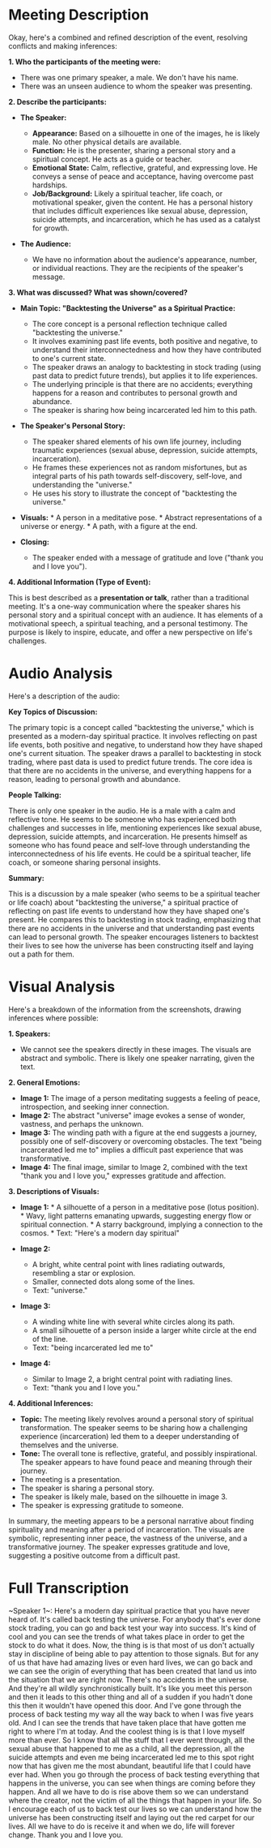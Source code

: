 # Meeting Description

Okay, here's a combined and refined description of the event, resolving conflicts and making inferences:

**1. Who the participants of the meeting were:**

*   There was one primary speaker, a male. We don't have his name.
*   There was an unseen audience to whom the speaker was presenting.

**2. Describe the participants:**

*   **The Speaker:**
    *   **Appearance:** Based on a silhouette in one of the images, he is likely male. No other physical details are available.
    *   **Function:** He is the presenter, sharing a personal story and a spiritual concept. He acts as a guide or teacher.
    *   **Emotional State:** Calm, reflective, grateful, and expressing love. He conveys a sense of peace and acceptance, having overcome past hardships.
    *   **Job/Background:** Likely a spiritual teacher, life coach, or motivational speaker, given the content. He has a personal history that includes difficult experiences like sexual abuse, depression, suicide attempts, and incarceration, which he has used as a catalyst for growth.

*   **The Audience:**
    *   We have no information about the audience's appearance, number, or individual reactions. They are the recipients of the speaker's message.

**3. What was discussed? What was shown/covered?**

*   **Main Topic: "Backtesting the Universe" as a Spiritual Practice:**
    *   The core concept is a personal reflection technique called "backtesting the universe."
    *   It involves examining past life events, both positive and negative, to understand their interconnectedness and how they have contributed to one's current state.
    *   The speaker draws an analogy to backtesting in stock trading (using past data to predict future trends), but applies it to life experiences.
    *   The underlying principle is that there are no accidents; everything happens for a reason and contributes to personal growth and abundance.
    *    The speaker is sharing how being incarcerated led him to this path.

*   **The Speaker's Personal Story:**
    *   The speaker shared elements of his own life journey, including traumatic experiences (sexual abuse, depression, suicide attempts, incarceration).
    *   He frames these experiences not as random misfortunes, but as integral parts of his path towards self-discovery, self-love, and understanding the "universe."
    *   He uses his story to illustrate the concept of "backtesting the universe."

*    **Visuals:**
    *    A person in a meditative pose.
    *    Abstract representations of a universe or energy.
    *    A path, with a figure at the end.

*   **Closing:**
    *   The speaker ended with a message of gratitude and love ("thank you and I love you").

**4. Additional Information (Type of Event):**

This is best described as a **presentation or talk**, rather than a traditional meeting. It's a one-way communication where the speaker shares his personal story and a spiritual concept with an audience. It has elements of a motivational speech, a spiritual teaching, and a personal testimony. The purpose is likely to inspire, educate, and offer a new perspective on life's challenges.



# Audio Analysis

Here's a description of the audio:

**Key Topics of Discussion:**

The primary topic is a concept called "backtesting the universe," which is presented as a modern-day spiritual practice. It involves reflecting on past life events, both positive and negative, to understand how they have shaped one's current situation. The speaker draws a parallel to backtesting in stock trading, where past data is used to predict future trends. The core idea is that there are no accidents in the universe, and everything happens for a reason, leading to personal growth and abundance.

**People Talking:**

There is only one speaker in the audio. He is a male with a calm and reflective tone. He seems to be someone who has experienced both challenges and successes in life, mentioning experiences like sexual abuse, depression, suicide attempts, and incarceration. He presents himself as someone who has found peace and self-love through understanding the interconnectedness of his life events. He could be a spiritual teacher, life coach, or someone sharing personal insights.

**Summary:**

This is a discussion by a male speaker (who seems to be a spiritual teacher or life coach) about "backtesting the universe," a spiritual practice of reflecting on past life events to understand how they have shaped one's present. He compares this to backtesting in stock trading, emphasizing that there are no accidents in the universe and that understanding past events can lead to personal growth. The speaker encourages listeners to backtest their lives to see how the universe has been constructing itself and laying out a path for them.



# Visual Analysis

Here's a breakdown of the information from the screenshots, drawing inferences where possible:

**1. Speakers:**

*   We cannot see the speakers directly in these images. The visuals are abstract and symbolic. There is likely one speaker narrating, given the text.

**2. General Emotions:**

*   **Image 1:** The image of a person meditating suggests a feeling of peace, introspection, and seeking inner connection.
*   **Image 2:** The abstract "universe" image evokes a sense of wonder, vastness, and perhaps the unknown.
*   **Image 3:** The winding path with a figure at the end suggests a journey, possibly one of self-discovery or overcoming obstacles. The text "being incarcerated led me to" implies a difficult past experience that was transformative.
*   **Image 4:** The final image, similar to Image 2, combined with the text "thank you and I love you," expresses gratitude and affection.

**3. Descriptions of Visuals:**

*    **Image 1:**
    *   A silhouette of a person in a meditative pose (lotus position).
    *   Wavy, light patterns emanating upwards, suggesting energy flow or spiritual connection.
    *   A starry background, implying a connection to the cosmos.
    *   Text: "Here's a modern day spiritual"

*   **Image 2:**
    *   A bright, white central point with lines radiating outwards, resembling a star or explosion.
    *   Smaller, connected dots along some of the lines.
    *   Text: "universe."

*   **Image 3:**
    *   A winding white line with several white circles along its path.
    *   A small silhouette of a person inside a larger white circle at the end of the line.
    *   Text: "being incarcerated led me to"

*   **Image 4:**
    *   Similar to Image 2, a bright central point with radiating lines.
    *   Text: "thank you and I love you."

**4. Additional Inferences:**

*   **Topic:** The meeting likely revolves around a personal story of spiritual transformation. The speaker seems to be sharing how a challenging experience (incarceration) led them to a deeper understanding of themselves and the universe.
*   **Tone:** The overall tone is reflective, grateful, and possibly inspirational. The speaker appears to have found peace and meaning through their journey.
*    The meeting is a presentation.
*    The speaker is sharing a personal story.
*    The speaker is likely male, based on the silhouette in image 3.
*    The speaker is expressing gratitude to someone.

In summary, the meeting appears to be a personal narrative about finding spirituality and meaning after a period of incarceration. The visuals are symbolic, representing inner peace, the vastness of the universe, and a transformative journey. The speaker expresses gratitude and love, suggesting a positive outcome from a difficult past.



# Full Transcription

~Speaker 1~: Here's a modern day spiritual practice that you have never heard of. It's called back testing the universe. For anybody that's ever done stock trading, you can go and back test your way into success. It's kind of cool and you can see the trends of what takes place in order to get the stock to do what it does. Now, the thing is is that most of us don't actually stay in discipline of being able to pay attention to those signals. But for any of us that have had amazing lives or even hard lives, we can go back and we can see the origin of everything that has been created that land us into the situation that we are right now. There's no accidents in the universe. And they're all wildly synchronistically built. It's like you meet this person and then it leads to this other thing and all of a sudden if you hadn't done this then it wouldn't have opened this door. And I've gone through the process of back testing my way all the way back to when I was five years old. And I can see the trends that have taken place that have gotten me right to where I'm at today. And the coolest thing is is that I love myself more than ever. So I know that all the stuff that I ever went through, all the sexual abuse that happened to me as a child, all the depression, all the suicide attempts and even me being incarcerated led me to this spot right now that has given me the most abundant, beautiful life that I could have ever had. When you go through the process of back testing everything that happens in the universe, you can see when things are coming before they happen. And all we have to do is rise above them so we can understand where the creator, not the victim of all the things that happen in your life. So I encourage each of us to back test our lives so we can understand how the universe has been constructing itself and laying out the red carpet for our lives. All we have to do is receive it and when we do, life will forever change. Thank you and I love you.
